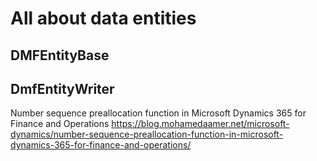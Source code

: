 # All about data entities

## DMFEntityBase
## DmfEntityWriter

Number sequence preallocation function in Microsoft Dynamics 365 for Finance and Operations
https://blog.mohamedaamer.net/microsoft-dynamics/number-sequence-preallocation-function-in-microsoft-dynamics-365-for-finance-and-operations/
